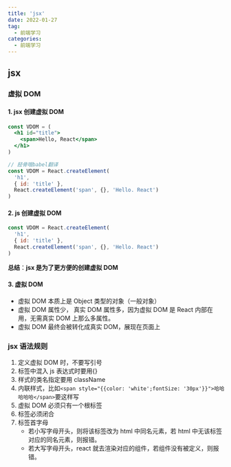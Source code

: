 ```yaml
---
title: 'jsx'
date: 2022-01-27
tag:
  - 前端学习
categories:
  - 前端学习
---
```


## jsx

### 虚拟 DOM

#### 1. jsx 创建虚拟 DOM

```jsx
const VDOM = (
  <h1 id="title">
    <span>Hello, React</span>
  </h1>
)

// 胫骨哦babel翻译
const VDOM = React.createElement(
  'h1',
  { id: 'title' },
  React.createElement('span', {}, 'Hello. React')
)
```

#### 2. js 创建虚拟 DOM

```js
const VDOM = React.createElement(
  'h1',
  { id: 'title' },
  React.createElement('span', {}, 'Hello. React')
)
```

**总结**：**jsx 是为了更方便的创建虚拟 DOM**

#### 3. 虚拟 DOM

- 虚拟 DOM 本质上是 Object 类型的对象（一般对象）
- 虚拟 DOM 属性少， 真实 DOM 属性多，因为虚拟 DOM 是 React 内部在用，无需真实 DOM 上那么多属性。
- 虚拟 DOM 最终会被转化成真实 DOM，展现在页面上

### jsx 语法规则

1. 定义虚拟 DOM 时，不要写引号
2. 标签中混入 js 表达式时要用{}
3. 样式的类名指定要用 className
4. 内联样式，比如`<span style="{{color: 'white';fontSize: '30px'}}">哈哈哈哈哈</span>`要这样写
5. 虚拟 DOM 必须只有一个根标签
6. 标签必须闭合
7. 标签首字母
   - 若小写字母开头，则将该标签改为 html 中同名元素，若 html 中无该标签对应的同名元素，则报错。
   - 若大写字母开头，react 就去渲染对应的组件，若组件没有被定义，则报错。
